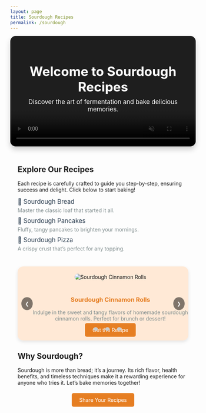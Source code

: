 ```yaml
---
layout: page
title: Sourdough Recipes
permalink: /sourdough
---
```


<div style="position: relative; overflow: hidden; height: 300px; border-radius: 15px; box-shadow: 0 8px 15px rgba(0, 0, 0, 0.2);">
  <video autoplay muted loop playsinline style="position: absolute; top: 0; left: 0; width: 100%; height: 100%; object-fit: cover;">
    <source src="{{ site.baseurl }}/assets/videos/loop.mp4" type="video/mp4">
    Your browser does not support the video tag.
  </video>

  <div style="position: absolute; top: 0; left: 0; right: 0; bottom: 0; background: rgba(0, 0, 0, 0.4); display: flex; align-items: center; justify-content: center; z-index: 1;">
    <div style="text-align: center; color: white; padding: 20px;">
      <h1 style="font-size: 2.5em; margin: 0;">Welcome to Sourdough Recipes</h1>
      <p style="font-size: 1.2em; margin-top: 10px;">Discover the art of fermentation and bake delicious memories.</p>
    </div>
  </div>
</div>

<div class="container" style="padding: 20px;">
  <h2>Explore Our Recipes</h2>
  <p>Each recipe is carefully crafted to guide you step-by-step, ensuring success and delight. Click below to start baking!</p>

  <ul style="list-style-type: none; padding: 0;">
    <li style="margin: 10px 0;">
      <a href="{{ site.baseurl }}/sourdough-bread-post" style="text-decoration: none; color: #2c3e50; font-size: 1.2em;">
        🥖 Sourdough Bread
      </a>
      <p style="margin: 5px 0; color: #7f8c8d;">Master the classic loaf that started it all.</p>
    </li>
    <li style="margin: 10px 0;">
      <a href="{{ site.baseurl }}/sourdough-pancakes-post" style="text-decoration: none; color: #2c3e50; font-size: 1.2em;">
        🥞 Sourdough Pancakes
      </a>
      <p style="margin: 5px 0; color: #7f8c8d;">Fluffy, tangy pancakes to brighten your mornings.</p>
    </li>
    <li style="margin: 10px 0;">
      <a href="{{ site.baseurl }}/sourdough-pizza-post" style="text-decoration: none; color: #2c3e50; font-size: 1.2em;">
        🍕 Sourdough Pizza
      </a>
      <p style="margin: 5px 0; color: #7f8c8d;">A crispy crust that’s perfect for any topping.</p>
    </li>
  </ul>

  <div id="recipeCarousel" class="carousel" style="margin: 40px 0;">
    <div class="carousel-container" style="position: relative; overflow: hidden; width: 100%; max-width: 900px; margin: 0 auto; border-radius: 15px; box-shadow: 0 4px 10px rgba(0, 0, 0, 0.1);">
      <div class="carousel-slides" style="display: flex; transition: transform 0.5s ease-in-out;">
        <div class="carousel-slide" style="flex: 0 0 100%; text-align: center; background-color: #ffe9d6; padding: 20px;">
          <img src="{{ site.baseurl }}/assets/images/Image 1.png" alt="Sourdough Cinnamon Rolls" style="max-width: 100%; border-radius: 10px; margin-bottom: 20px;">
          <h3 style="color: #e67e22;">Sourdough Cinnamon Rolls</h3>
          <p style="color: #7f8c8d;">Indulge in the sweet and tangy flavors of homemade sourdough cinnamon rolls. Perfect for brunch or dessert!</p>
          <a href="{{ site.baseurl }}/sourdough-cinnamon-rolls-post" style="padding: 10px 20px; background-color: #e67e22; color: white; text-decoration: none; border-radius: 5px;">Get the Recipe</a>
        </div>
        <div class="carousel-slide" style="flex: 0 0 100%; text-align: center; background-color: #f4f4f4; padding: 20px;">
          <img src="{{ site.baseurl }}/assets/images/Image 2.png" alt="Sourdough Pizza" style="max-width: 100%; border-radius: 10px; margin-bottom: 20px;">
          <h3 style="color: #2c3e50;">Sourdough Pizza</h3>
          <p style="color: #7f8c8d;">A crispy crust that’s perfect for any topping. A crowd favorite for sourdough lovers!</p>
          <a href="{{ site.baseurl }}/sourdough-pizza-post" style="padding: 10px 20px; background-color: #2c3e50; color: white; text-decoration: none; border-radius: 5px;">Get the Recipe</a>
        </div>
        <div class="carousel-slide" style="flex: 0 0 100%; text-align: center; background-color: #ffe9d6; padding: 20px;">
          <img src="{{ site.baseurl }}/assets/images/Image 3.png" alt="Sourdough Pancakes" style="max-width: 100%; border-radius: 10px; margin-bottom: 20px;">
          <h3 style="color: #e67e22;">Sourdough Pancakes</h3>
          <p style="color: #7f8c8d;">Fluffy, tangy pancakes to brighten your mornings and bring joy to your family.</p>
          <a href="{{ site.baseurl }}/sourdough-pancakes-post" style="padding: 10px 20px; background-color: #e67e22; color: white; text-decoration: none; border-radius: 5px;">Get the Recipe</a>
        </div>
      </div>
      <button id="carouselPrev" style="position: absolute; top: 50%; left: 10px; transform: translateY(-50%); background-color: rgba(0, 0, 0, 0.5); color: white; border: none; border-radius: 50%; padding: 10px;">❮</button>
      <button id="carouselNext" style="position: absolute; top: 50%; right: 10px; transform: translateY(-50%); background-color: rgba(0, 0, 0, 0.5); color: white; border: none; border-radius: 50%; padding: 10px;">❯</button>
      <div style="position: absolute; bottom: 10px; left: 50%; transform: translateX(-50%);">
        <ul style="list-style-type: none; display: flex; justify-content: center;">
          <li style="margin: 0 10px;">
            <button id="carouselDot1" class="carousel-dot" style="background-color: #ccc; border: none; border-radius: 50%; width: 10px; height: 10px;"></button>
          </li>
          <li style="margin: 0 10px;">
            <button id="carouselDot2" class="carousel-dot" style="background-color: #ccc; border: none; border-radius: 50%; width: 10px; height: 10px;"></button>
          </li>
          <li style="margin: 0 10px;">
  <button id="carouselDot3" class="carousel-dot" style="background-color: #ccc; border: none; border-radius: 50%; width: 10px; height: 10px;"></button>
</li>
</ul>
</div>
</div>

<script>
  const slides = document.querySelector('.carousel-slides');
  const prevButton = document.getElementById('carouselPrev');
  const nextButton = document.getElementById('carouselNext');
  const carouselDots = document.querySelectorAll('.carousel-dot');
  let currentIndex = 0;

  // update the carousel based on the current index
  function updateCarousel() {
    slides.style.transform = `translateX(-${currentIndex * 100}%)`;
    carouselDots.forEach(dot => dot.style.backgroundColor = '#ccc');
    carouselDots[currentIndex].style.backgroundColor = '#000';
  }

  // update the current slide when a dot is clicked
  carouselDots.forEach((dot, index) => {
    dot.addEventListener('click', () => {
      currentIndex = index;
      updateCarousel();
    });
  });

  prevButton.addEventListener('click', () => {
    currentIndex = (currentIndex === 0) ? slides.children.length - 1 : currentIndex - 1;
    updateCarousel();
  });

  nextButton.addEventListener('click', () => {
    currentIndex = (currentIndex === slides.children.length - 1) ? 0 : currentIndex + 1;
    updateCarousel();
  });

  updateCarousel(); 
</script>

<h2>Why Sourdough?</h2>
<p>Sourdough is more than bread; it’s a journey. Its rich flavor, health benefits, and timeless techniques make it a rewarding experience for anyone who tries it. Let’s bake memories together!</p>

<div style="text-align: center; margin-top: 30px;">
  <a href="{{ site.baseurl }}/contact" style="padding: 10px 20px; background-color: #e67e22; color: white; text-decoration: none; border-radius: 5px;">Share Your Recipes</a>
</div>
</div>
